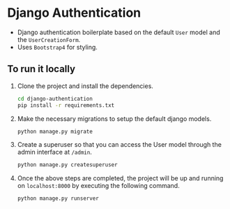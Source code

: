 # Django Authentication

- Django authentication boilerplate based on the default `User` model and the `UserCreationForm`.
- Uses `Bootstrap4` for styling.

## To run it locally

1. Clone the project and install the dependencies.

   ```bash
   cd django-authentication
   pip install -r requirements.txt
   ```

2. Make the necessary migrations to setup the default django models.

   ```bash
   python manage.py migrate
   ```

3. Create a superuser so that you can access the User model through the admin interface at `/admin`.

   ```bash
   python manage.py createsuperuser
   ```

4. Once the above steps are completed, the project will be up and running on `localhost:8000` by executing the following command.

   ```bash
   python manage.py runserver
   ```

